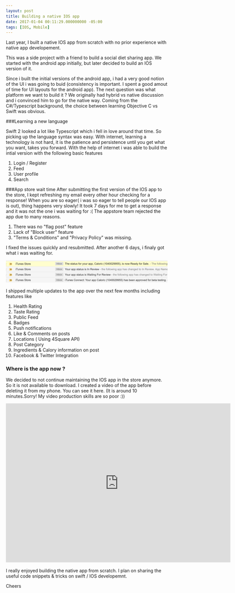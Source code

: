 ```yaml
---
layout: post
title: Building a native IOS app
date: 2017-01-04 00:11:29.000000000 -05:00 
tags: [IOS, Mobile]
---
```


Last year, I built a native IOS app from scratch with no prior experience with native app developement.

This was a side project with a friend to build a social diet sharing app. We started with the android app initially, but later decided to build an IOS version of it. 

Since i built the initial versions of the android app, i had a very good notion of the UI i was going to buid (consistency is important. I spent a good amout of time for UI layouts for  the android app). The next question was what platform we want to build it ? We originally had hybrid vs native discussion and  i convinced him to go for the native way. Coming from the C#/Typescript background, the choice between learning Objective C vs Swift was obvious.


###Learning  a new language

Swift 2 looked a lot like Typescript which i fell in love around that time. So picking up the language syntax was easy. With internet, learning a technology is not hard, it is the patience and persistence until you get what you want, takes you forward. With the help of internet i was able to build the intial version with the following basic features

1. Login / Register
2. Feed
3. User profile
4. Search 

###App store wait time
After submitting the first version of the IOS app to the store, I kept refreshing my email every other hour checking for a response! When you are so eager( i was so eager to tell people our IOS app is out), thing happens very slowly! It took 7 days for me to get a response and it was not the one i was waiting for :( The appstore team rejected the app due to many reasons.

1. There was no "flag post" feature
2. Lack of "Block user" feature
3. "Terms & Conditions" and "Privacy Policy" was missing.


I fixed the issues quickly and resubmitted. After another 6 days, i finaly got what i was waiting for.

![Gravatar tag helper][1]

[1]: /assets/Caloric-approved.png

I shipped multiple updates to the app over the next few months including features like

1. Health Rating
2. Taste Rating
3. Public Feed
4. Badges
5. Push notifications
6. Like & Comments on posts
7. Locations ( Using 4Square API)
8. Post Category
9. Ingredients & Calory information on post
10. Facebook & Twitter Integration


### Where is the app now ? 

We decided to not continue maintaining the IOS app in the store anymore. So it is not available to download. I created a video of the app before deleting it from my phone. You can see it here. (It is around 10 minutes.Sorry! My video production skills are so poor :))

<iframe width="700" height="495" src="http://www.youtube.com/embed/duDTEDQrYaU" frameborder="0" allowfullscreen></iframe>

I really enjoyed building the native app from scratch. I plan on sharing the useful code snippets & tricks on swift / IOS developemnt.

Cheers



